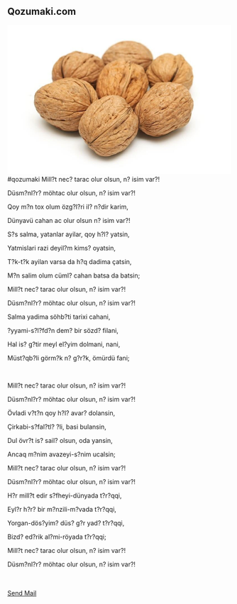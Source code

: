 <!DOCTYPE html>
<html>
<head>
  <H2>Qozumaki.com</H2>
</head>
<body>
  <a><img src="./images/walnuts_inshell_1024x1024.jpg" width="" alt="walnuts_inshell_1024x1024"></a> #qozumaki Mill?t nec? tarac olur olsun, n? isim var?!
  <p>Düsm?nl?r? möhtac olur olsun, n? isim var?!</p>
  <p>Qoy m?n tox olum özg?l?ri il? n?dir karim,</p>
  <p>Dünyavü cahan ac olur olsun n? isim var?!</p>
  <p>S?s salma, yatanlar ayilar, qoy h?l? yatsin,</p>
  <p>Yatmislari razi deyil?m kims? oyatsin,</p>
  <p>T?k-t?k ayilan varsa da h?q dadima çatsin,</p>
  <p>M?n salim olum cüml? cahan batsa da batsin;</p>
  <p>Mill?t nec? tarac olur olsun, n? isim var?!</p>
  <p>Düsm?nl?r? möhtac olur olsun, n? isim var?!</p>
  <p>Salma yadima söhb?ti tarixi cahani,</p>
  <p>?yyami-s?l?fd?n dem? bir sözd? filani,</p>
  <p>Hal is? g?tir meyl el?yim dolmani, nani,</p>
  <p>Müst?qb?li görm?k n? g?r?k, ömürdü fani;</p>
  <p><br></p>Mill?t nec? tarac olur olsun, n? isim var?!
  <p>Düsm?nl?r? möhtac olur olsun, n? isim var?!</p>
  <p>Övladi v?t?n qoy h?l? avar? dolansin,</p>
  <p>Çirkabi-s?fal?tl? ?li, basi bulansin,</p>
  <p>Dul övr?t is? sail? olsun, oda yansin,</p>
  <p>Ancaq m?nim avazeyi-s?nim ucalsin;</p>
  <p>Mill?t nec? tarac olur olsun, n? isim var?!</p>
  <p>Düsm?nl?r? möhtac olur olsun, n? isim var?!</p>
  <p>H?r mill?t edir s?fheyi-dünyada t?r?qqi,</p>
  <p>Eyl?r h?r? bir m?nzili-m?vada t?r?qqi,</p>
  <p>Yorgan-dös?yim? düs? g?r yad? t?r?qqi,</p>
  <p>Bizd? ed?rik al?mi-röyada t?r?qqi;</p>
  <p>Mill?t nec? tarac olur olsun, n? isim var?!</p>
  <p>Düsm?nl?r? möhtac olur olsun, n? isim var?!<br>
  <br>
  <br></p><a href="mailto:qoz@qozumaki.com?Subject=Hello%20from%20Qozumaki">Send Mail</a>
</body>
</html>
